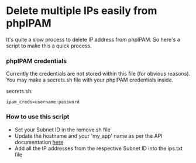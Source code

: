 # Delete multiple IPs easily from phpIPAM
It's quite a slow process to delete IP address from phpIPAM. So here's a script to make this a quick process.

### phpIPAM credentials
Currently the credentials are not stored within this file (for obvious reasons). You may make a secrets.sh file with your phpIPAM credentials inside.

secrets.sh:
```
ipam_creds=username:password
```

### How to use this script
- Set your Subnet ID in the remove.sh file
- Update the hostname and your 'my_app' name as per the API documentation [here](https://phpipam.net/api-documentation/)
- Add all the IP addresses from the respective Subnet ID into the ips.txt file

